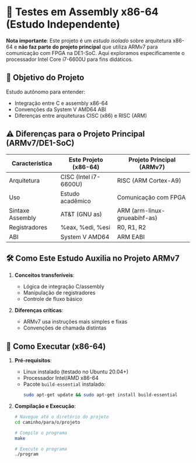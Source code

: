 # 📝 Testes em Assembly x86-64 (Estudo Independente)

**Nota importante**: Este projeto é um _estudo isolado_ sobre arquitetura x86-64 e **não faz parte do projeto principal** que utiliza ARMv7 para comunicação com FPGA na DE1-SoC. Aqui exploramos especificamente o processador Intel Core i7-6600U para fins didáticos.

## 🚧 Objetivo do Projeto

Estudo autônomo para entender:

- Integração entre C e assembly x86-64
- Convenções da System V AMD64 ABI
- Diferenças entre arquiteturas CISC (x86) e RISC (ARM)

## ⚠️ Diferenças para o Projeto Principal (ARMv7/DE1-SoC)

| Característica   | Este Projeto (x86-64) | Projeto Principal (ARMv7)    |
| ---------------- | --------------------- | ---------------------------- |
| Arquitetura      | CISC (Intel i7-6600U) | RISC (ARM Cortex-A9)         |
| Uso              | Estudo acadêmico      | Comunicação com FPGA         |
| Sintaxe Assembly | AT&T (GNU as)         | ARM (arm-linux-gnueabihf-as) |
| Registradores    | %eax, %edi, %esi      | R0, R1, R2                   |
| ABI              | System V AMD64        | ARM EABI                     |

## 🛠️ Como Este Estudo Auxilia no Projeto ARMv7

1. **Conceitos transferíveis**:

   - Lógica de integração C/assembly
   - Manipulação de registradores
   - Controle de fluxo básico

2. **Diferenças críticas**:
   - ARMv7 usa instruções mais simples e fixas
   - Convenções de chamada distintas

## 🚀 Como Executar (x86-64)

1. **Pré-requisitos**:

   - Linux instalado (testado no Ubuntu 20.04+)
   - Processador Intel/AMD x86-64
   - Pacote `build-essential` instalado:
     ```bash
     sudo apt-get update && sudo apt-get install build-essential
     ```

2. **Compilação e Execução**:

   ```bash
   # Navegue até o diretório do projeto
   cd caminho/para/o/projeto

   # Compile o programa
   make

   # Execute o programa
   ./program
   ```
